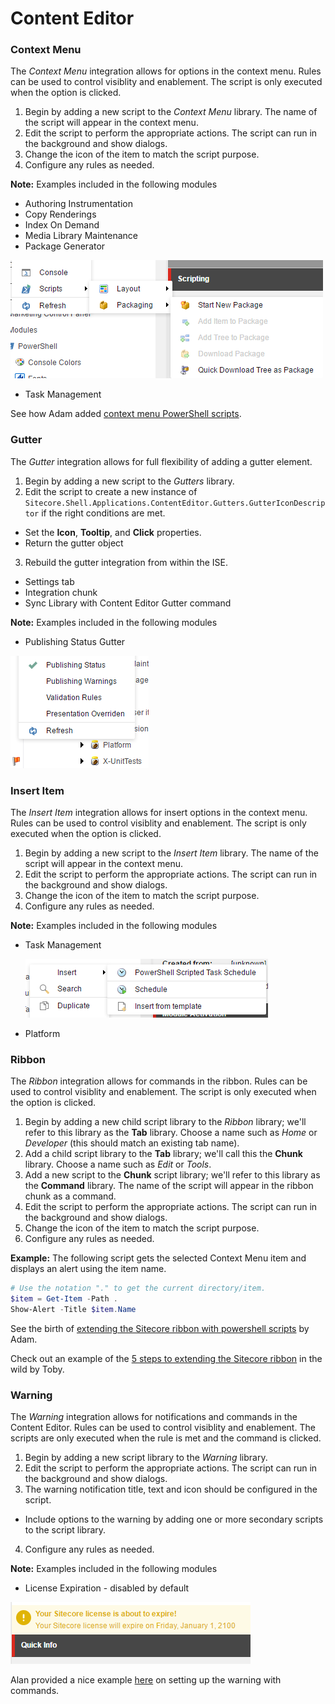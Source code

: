 # Content Editor

### Context Menu

The *Context Menu* integration allows for options in the context menu. Rules can be used to control visiblity and enablement. The script is only executed when the option is clicked.

1. Begin by adding a new script to the *Context Menu* library. The name of the script will appear in the context menu.
2. Edit the script to perform the appropriate actions. The script can run in the background and show dialogs.
3. Change the icon of the item to match the script purpose.
4. Configure any rules as needed.

**Note:** Examples included in the following modules
* Authoring Instrumentation
* Copy Renderings
* Index On Demand
* Media Library Maintenance
* Package Generator
 
 ![Package Generator](images/screenshots/content-editor/context-menu-package-generator.png)
* Task Management

See how Adam added [context menu PowerShell scripts][2].

### Gutter

The *Gutter* integration allows for full flexibility of adding a gutter element.

1. Begin by adding a new script to the *Gutters* library.
2. Edit the script to create a new instance of `Sitecore.Shell.Applications.ContentEditor.Gutters.GutterIconDescriptor` if the right conditions are met. 
  * Set the **Icon**, **Tooltip**, and **Click** properties.
  * Return the gutter object
3. Rebuild the gutter integration from within the ISE.
  * Settings tab
  * Integration chunk
  * Sync Library with Content Editor Gutter command

**Note:** Examples included in the following modules
* Publishing Status Gutter

 ![Publishing Status](images/screenshots/content-editor/gutter-publishing-status.png)

### Insert Item

The *Insert Item* integration allows for insert options in the context menu. Rules can be used to control visiblity and enablement. The script is only executed when the option is clicked.

1. Begin by adding a new script to the *Insert Item* library. The name of the script will appear in the context menu.
2. Edit the script to perform the appropriate actions. The script can run in the background and show dialogs.
3. Change the icon of the item to match the script purpose.
4. Configure any rules as needed.

**Note:** Examples included in the following modules
* Task Management

  ![Insert Scheduled Task](images/screenshots/content-editor/insert-item-powershell-task.png)
* Platform

### Ribbon

The *Ribbon* integration allows for commands in the ribbon. Rules can be used to control visiblity and enablement. The script is only executed when the option is clicked.

1. Begin by adding a new child script library to the *Ribbon* library; we'll refer to this library as the **Tab** library. Choose a name such as *Home* or *Developer* (this should match an existing tab name).
2. Add a child script library to the **Tab** library; we'll call this the **Chunk** library. Choose a name such as *Edit* or *Tools*. 
3. Add a new script to the **Chunk** script library; we'll refer to this library as the **Command** library. The name of the script will appear in the ribbon chunk as a command.
4. Edit the script to perform the appropriate actions. The script can run in the background and show dialogs.
4. Change the icon of the item to match the script purpose.
5. Configure any rules as needed.



**Example:** The following script gets the selected Context Menu item and displays an alert using the item name.

```powershell
# Use the notation "." to get the current directory/item.
$item = Get-Item -Path .
Show-Alert -Title $item.Name
```

See the birth of [extending the Sitecore ribbon with powershell scripts][1] by Adam.

Check out an example of the [5 steps to extending the Sitecore ribbon][3] in the wild by Toby.

### Warning

The *Warning* integration allows for notifications and commands in the Content Editor. Rules can be used to control visiblity and enablement. The scripts are only executed when the rule is met and the command is clicked.

1. Begin by adding a new script library to the *Warning* library.
2. Edit the script to perform the appropriate actions. The script can run in the background and show dialogs.
3. The warning notification title, text and icon should be configured in the script.
 - Include options to the warning by adding one or more secondary scripts to the script library. 
4. Configure any rules as needed.

**Note:** Examples included in the following modules
* License Expiration - disabled by default

![License Expiration Warning](images/screenshots/content-editor/warning-notification-for-licensing.png)

Alan provided a nice example [here][4] on setting up the warning with commands.

[1]: http://blog.najmanowicz.com/2011/11/24/extending-sitecore-ribbon-with-powershell-scripts/
[2]: http://blog.najmanowicz.com/2011/11/22/context-powershell-scripts-for-sitecore/
[3]: https://sitecoresandbox.com/2016/06/03/content-editor-ribbon-buttons-using-sitecore-powershell-extensions/
[4]: https://alan-null.github.io/2016/04/content-editor-notifications